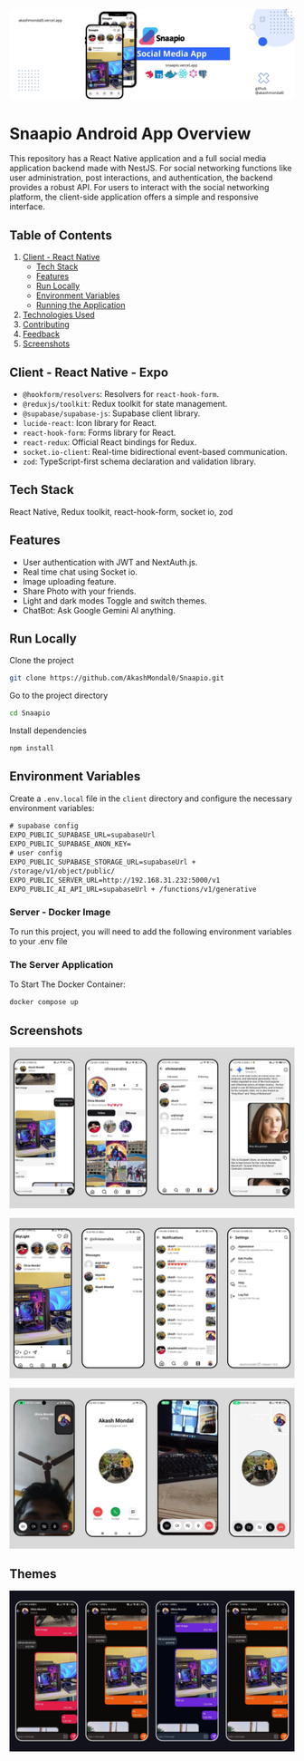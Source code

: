 ![Logo](/public/skylight%20github%20banner.jpg)

# Snaapio Android App Overview

This repository has a React Native application and a full social media
application backend made with NestJS. For social networking functions like user
administration, post interactions, and authentication, the backend provides a
robust API. For users to interact with the social networking platform, the
client-side application offers a simple and responsive interface.

## Table of Contents

1. [Client - React Native](#client---nextjs)
   - [Tech Stack](#tech-stack)
   - [Features](#features)
   - [Run Locally](#run-locally)
   - [Environment Variables](#environment-variables)
   - [Running the Application](#running-the-application)
2. [Technologies Used](#technologies-used)
3. [Contributing](#contributing)
4. [Feedback](#feedback)
5. [Screenshots](#screenshots)

## Client - React Native - Expo

- `@hookform/resolvers`: Resolvers for `react-hook-form`.
- `@reduxjs/toolkit`: Redux toolkit for state management.
- `@supabase/supabase-js`: Supabase client library.
- `lucide-react`: Icon library for React.
- `react-hook-form`: Forms library for React.
- `react-redux`: Official React bindings for Redux.
- `socket.io-client`: Real-time bidirectional event-based communication.
- `zod`: TypeScript-first schema declaration and validation library.

## Tech Stack

React Native, Redux toolkit, react-hook-form, socket io, zod

## Features

- User authentication with JWT and NextAuth.js.
- Real time chat using Socket io.
- Image uploading feature.
- Share Photo with your friends.
- Light and dark modes Toggle and switch themes.
- ChatBot: Ask Google Gemini AI anything.

## Run Locally

Clone the project

```bash
git clone https://github.com/AkashMondal0/Snaapio.git
```

Go to the project directory

```bash
cd Snaapio
```

Install dependencies

```bash
npm install
```

## Environment Variables

Create a `.env.local` file in the `client` directory and configure the necessary
environment variables:

```env
# supabase config
EXPO_PUBLIC_SUPABASE_URL=supabaseUrl
EXPO_PUBLIC_SUPABASE_ANON_KEY=
# user config
EXPO_PUBLIC_SUPABASE_STORAGE_URL=supabaseUrl + /storage/v1/object/public/
EXPO_PUBLIC_SERVER_URL=http://192.168.31.232:5000/v1
EXPO_PUBLIC_AI_API_URL=supabaseUrl + /functions/v1/generative
```

### Server - Docker Image

To run this project, you will need to add the following environment variables to
your .env file

### The Server Application

To Start The Docker Container:

```bash
docker compose up
```

## Screenshots

![App Screenshot](/public/2.jpg)

![App Screenshot](/public/1.jpg)

![App Screenshot](/public/3.jpg)

## Themes

![App Screenshot](/public/4.jpg)
